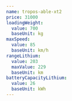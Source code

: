 ```yaml
---
name: tropos-able-xt2
price: 31000
loadingWeight:
  value: 700
  baseUnit: kg
maxSpeed:
  value: 85
  baseUnit: km/h
rangeLithium:
  value: 203
  maxValue: 229
  baseUnit: km
batteryCapacityLithium:
  value: 26
  baseUnit: kWh
---
```


